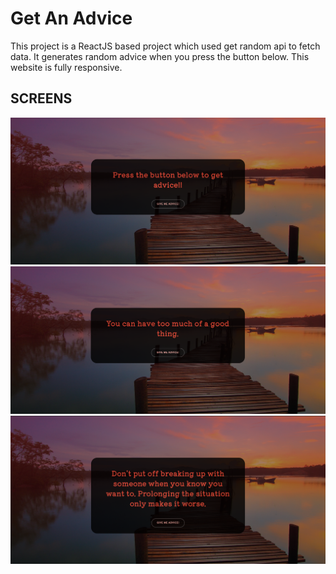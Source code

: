 # Get An Advice

This project is a ReactJS based project which used get random api to fetch data. It generates random advice when you press the button below. This website is fully responsive.


## SCREENS
![Main Screen](/images/main.PNG)
![Main Screen](/images/1.PNG)
![Main Screen](/images/2.PNG)

